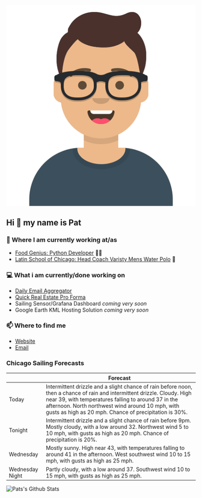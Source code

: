 [![Social banner for p-j-falconer](https://raw.githubusercontent.com/P-J-FALCONER/P-J-FALCONER/master/assets/avataaars.svg)](https://patfalconer.com/)
## Hi :wave: my name is Pat

### 💼 Where I am currently working at/as
- [Food Genius: Python Developer](https://getfoodgenius.com/) 🍔🐍
- [Latin School of Chicago: Head Coach Varisty Mens Water Polo](https://www.latinschool.org/) 🤽


### 💻 What i am currently/done working on
 - [Daily Email Aggregator](https://github.com/P-J-FALCONER/dott_daily_mail)
 - [Quick Real Estate Pro Forma](https://github.com/P-J-FALCONER/henry)
 - Sailing Sensor/Grafana Dashboard *coming very soon*
 - Google Earth KML Hosting Solution *coming very soon*

### 📫 Where to find me
 - [Website](https://patfalconer.com/)
 - [Email](mailto:patrick.j.falconer@gmail.com)


### Chicago Sailing Forecasts
|   | Forecast  |
|---|---|
| Today | Intermittent drizzle and a slight chance of rain before noon, then a chance of rain and intermittent drizzle. Cloudy. High near 39, with temperatures falling to around 37 in the afternoon. North northwest wind around 10 mph, with gusts as high as 20 mph. Chance of precipitation is 30%. |
| Tonight | Intermittent drizzle and a slight chance of rain before 9pm. Mostly cloudy, with a low around 32. Northwest wind 5 to 10 mph, with gusts as high as 20 mph. Chance of precipitation is 20%. |
| Wednesday | Mostly sunny. High near 43, with temperatures falling to around 41 in the afternoon. West southwest wind 10 to 15 mph, with gusts as high as 25 mph. |
| Wednesday Night | Partly cloudy, with a low around 37. Southwest wind 10 to 15 mph, with gusts as high as 25 mph. |

![Pats's Github Stats](https://github-readme-stats.vercel.app/api?username=p-j-falconer&show_icons=true&theme=radical)
